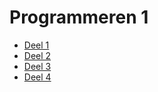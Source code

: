 # Programmeren 1
- [Deel 1](module1/deel1.md)
- [Deel 2](module1/deel2.md)
- [Deel 3](module1/deel3.md)
- [Deel 4](module1/deel4.md)
